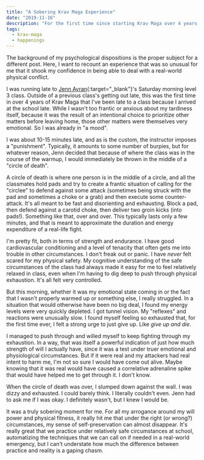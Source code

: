 ```yaml
---
title: "A Sobering Krav Maga Experience"
date: "2019-11-16"
description: "For the first time since starting Krav Maga over 4 years earlier, I had an experience in class that was so disorienting and exhausting that I struggled to muster up the will to keep fighting."
tags:
  - krav-maga
  - happenings
---
```


The background of my psychological dispositions is the proper subject for a different post. Here, I want to recount an experience that was so unusual for me that it shook my confidence in being able to deal with a real-world physical conflict.

I was running late to [Jenn Ayran](https://www.kravmaga-sf.com/about-krav-maga-sf/our-team/#after_submenu_3){:target="&lowbar;blank"}'s Saturday morning level 3 class. Outside of a previous class's getting out late, this was the first time in over 4 years of Krav Maga that I've been late to a class because I arrived at the school late. While I wasn't too frantic or anxious about my tardiness itself, because it was the result of an intentional choice to prioritize other matters before leaving home, those other matters were themselves very emotional. So I was already in "a mood".

I was about 10-15 minutes late, and as is the custom, the instructor imposes a "punishment". Typically, it amounts to some number of burpies, but for whatever reason, Jenn decided that because of where the class was in the course of the warmup, I would immediately be thrown in the middle of a "circle of death".

A circle of death is where one person is in the middle of a circle, and all the classmates hold pads and try to create a frantic situation of calling for the "circlee" to defend against some attack (sometimes being struck with the pad and sometimes a choke or a grab) and then execute some counter-attack. It's all meant to be fast and disorienting and exhausting. Block a pad, then defend against a carotid choke, then deliver two groin kicks (into pads!). Something like that, over and over. This typically lasts only a few minutes, and that is meant to approximate the duration and energy expenditure of a real-life fight.

I'm pretty fit, both in terms of strength and endurance. I have good cardiovascular conditioning and a level of tenacity that often gets me into trouble in other circumstances. I don't freak out or panic. I have _never_ felt scared for my physical safety. My cognitive understanding of the safe circumstances of the class had always made it easy for me to feel relatively relaxed in class, even when I'm having to dig deep to push through physical exhaustion. It's all felt very controlled.

But this morning, whether it was my emotional state coming in or the fact that I wasn't properly warmed up or something else, I really struggled. In a situation that would otherwise have been no big deal, I found my energy levels were very quickly depleted. I got tunnel vision. My "reflexes" and reactions were unusually slow. I found myself feeling so exhausted that, for the first time ever, I felt a strong urge to just give up. Like _give up and die_.

I managed to push through and willed myself to keep fighting through my exhaustion. In a way, that was itself a powerful indication of just how much strength of will I actually have, since it was a test under truer emotional and physiological circumstances. But if it were real and my attackers had real intent to harm me, I'm not so sure I would have come out alive. Maybe knowing that it was real would have caused a correlative adrenaline spike that would have helped me to get through it. I don't know.

When the circle of death was over, I slumped down against the wall. I was dizzy and exhausted. I could barely think. I literally couldn't even. Jenn had to ask me if I was okay. I definitely wasn't, but I knew I would be.

It was a truly sobering moment for me. For all my arrogance around my will power and physical fitness, it really hit me that under the right (or wrong?) circumstances, my sense of self-preservation can almost disappear. It's really great that we practice under relatively safe circumstances at school, automatizing the techniques that we can call on if needed in a real-world emergency, but I can't understate how much the difference between practice and reality is a gaping chasm.
